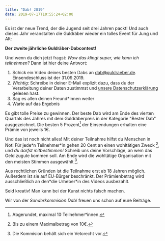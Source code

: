 ```yaml
---
title: "Dab! 2019"
date: 2019-07-17T10:55:24+02:00
---
```


Es ist der neue Trend, der die Jugend seit drei Jahren packt!
Und auch dieses Jahr veranstalten die Guldräber wieder ein tolles Event für Jung und Alt:

**Der zweite jährliche Guldräber-Dabcontest!**
<!--more-->

Und wenn du dich jetzt fragst: *Wow das klingt super, wie kann ich teilnehmen?*
Dann ist hier deine Antwort:

1. Schick ein Video deines besten Dabs an [dab@guldraeber.de](mailto:dab@guldraeber.de).
   Einsendeschluss ist der 31.09.2019.
2. *Wichtig*: Schreibe in deiner E-Mail explizit dazu, dass du der Verarbeitung deiner Daten
   zustimmst und [unsere Datenschutzerklärung](/ueber.html) gelesen hast.
3. Sag es allen deinen Freund\*innen weiter
4. Warte auf das Ergebnis

Es gibt tolle Preise zu gewinnen. Der beste Dab wird am Ende des vierten Quartals des Jahres
mit dem Guldräberpreis in der Kategorie "Bester Dab" ausgezeichnet.
Die besten 5 Prozent[^1] der Einsendungen erhalten eine Prämie von jeweils 1€.

Und das ist noch nicht alles! Mit deiner Teilnahme hilfst du Menschen in Not!
Für jede\*n Teilnehmer\*in gehen 20 Cent an einen wohltätigen Zweck [^2],
und *du darfst mitbestimmen!*
Schreib uns deine Vorschläge, an wem das Geld zugute kommen soll.
Am Ende wird die wohltätige Organisation mit den meisten Stimmen ausgewählt [^3].

Aus rechtlichen Gründen ist die Teilnahme erst ab 18 Jahren möglich.
Außerdem ist sie auf EU-Bürger beschränkt. Der Prämienbetrag wird
ausschließlich an den\*die Urheber\*in des Videos ausbezahlt.

Seid kreativ! Man kann bei der Kunst nichts falsch machen.

Wir von der *Sonderkommision Dab!* freuen uns schon auf eure Beiträge.

[^1]: Abgerundet, maximal 10 Teilnehmer\*innen.
[^2]: Bis zu einem Maximalbetrag von 10€.
[^3]: Die Kommision behält sich ein Vetorecht vor.